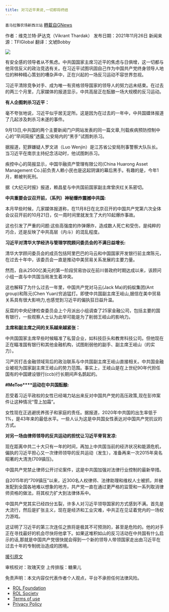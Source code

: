 ```yaml
---
title: 对习近平来说,一切即将终结
---
```

`喜马拉雅农场新西兰站` [轉載自GNews](https://gnews.org/zh-hans/1744507/)

作者：维克兰特·萨达克（Vikrant Thardak）
发布日期：2021年11月26日
新闻来源：TFIGlobal
翻译：文虓Bobby

![](https://assets.gnews.org/wp-content/uploads/2021/12/121201.jpg)

有安全感的领导者从不焦虑。中共国国家主席习近平的焦虑与日俱增，这一切都与他背信反义的政治竞选有关。在习近平试图巩固自己作为中国共产党终身领导人地位的种种精心策划的嘈杂声中，正在兴起的一场反习运动不容世界忽视。

习近平清除竞争对手、成为唯一有资格领导国家的领导人的努力远未结束。在过去的两三个月里，几家媒体的报道显示，中共高层正在酝酿一场大规模的反习运动。

**有人企图刺杀习近平：**

毫不夸张地说，习近平似乎居无定所。这是因为在过去的一年中，中共国媒体报道了几起涉及刺杀习未遂的事件。

9月13日,中共国的两个主要新闻门户网站发表的同一篇文章,刊载疾病预防控制中心的“早间简报”透露,公安局内的“黑手”试图刺杀习。

据报道，犯罪嫌疑人罗文进（Luo Wenjin）是江苏省公安局刑事警察大队队长。当习近平在南京主持纪念活动时，他试图刺杀习。

疾控中心的简报显示，中国华融资产管理有限公司(China Huarong Asset Management Co.)前负责人赖小民也是这起阴谋的幕后黑手。有趣的是，今年1月，赖被判死刑。

据《大纪元时报》报道，赖昌星与中共国前国家副主席曾庆红关系密切。

**中共重要会议召开前，（系列）神秘爆炸震撼中共国:**

本月早些时候，几家媒体报道称，在11月8日在北京召开的中国共产党第六次全体会议召开前的10月21日，仅一周时间里就发生了大约10起爆炸事故。

这也引发了严重的问题:这些高强度的炸弹爆炸，造成数人死亡和受伤，是纯粹的巧合，还是反映了中共高层（内斗）的混乱程度。

**习近平对清华大学经济与管理学院顾问委员会的不满日益增长:**

清华大学顾问委员会的成员包括阿里巴巴的马云和中国国家开发银行前主席陈元，在过去十年中，该委员会一直是推动中美贸易关系发展的主要力量。

然而，自从2500亿美元的第一阶段贸易协议在前川普政府时期达成以来，该顾问小组一直与中共国当局发生着冲突。

这也解释了为什么过去一年里，中国共产党对马云(Jack Ma)的蚂蚁集团(Ant group)和陈元(Chen Yuan)穷追猛打。即使中共国副主席王岐山,据信在美中贸易关系具有很大影响力,也感觉到习近平的偏执狂日益升温。

反腐的中央纪律检查委员会上个月派出小组调查了25家金融公司，包括主要的国有银行，一些观察人士认为此举可能是为了削弱王岐山的影响力。

**主席和副主席之间的关系越来越紧张：**

中共国国家主席早些时候瞄准了私营企业，如科技巨头和教育科技公司。但他现在正在瞄准国有银行和其他金融机构，试图削弱他的副手、副主席王岐山（的实力）。

习严厉打击金融领域背后的政治联系与中共国副主席王岐山直接相关。中共国金融业被视为国家副主席王岐山的势力范围。事实上，王岐山是在上世纪90年代担任国有的中国建设银行(ccb)行长期间声名鹊起的。

**#MeToo****运动在中共国酝酿:**

忍受着习近平政权的女性已经竭力站出来反对中国共产党的高压政策,现在彭帅案件让这种情况“雪上加霜”。

女性现在正逃避抚养孩子和家庭的责任。据报道，2020年中共国的出生率低于1%，是43年来的最低水平。一些人认为这是中共国女性表达对中国共产党抗议的方式。

**对另一场由律师领导的反共运动的担忧让习近平脊背发凉:**

现在距离中共二十大只有一年的时间，再加上中共国当前的经济状况和能源危机，偏执的习近平担心又一次律师领导的反共运动（发生），准备再来一次2015年臭名昭著的大清洗(709镇压)。

中国共产党禁止律师公开讨论案件，这是中共国加强对法律行业控制的最新举措。

自2015年的“709镇压”以来，近300名人权律师、法律助理和维权人士被抓，并被发配到全国各地难以想象的地方，共产党一直在通过更严格的监管和一系列取消律师资格的做法，将其权力扩大到法律体系中。

中国共产党其实已经四分五裂，许多人对习近平领导国家的方式感到不满。首先是大流行，然后是扩张主义，现在是经济和工业灾难，中共正在见证着党内的一场权力游戏。

这证明了习近平的第三次连任之旅将是极其不可预测的，甚至是危险的。他的对手正在寻找最好的机会尽快将他拿下。如果这堆积如山的反习活动在中共国有什么启示的话,那就是中国共产党很快就会得到一个新的领导人带领国家走出由习近平在过去十年的专制统治造成的困境。

[援引原文](https://tfiglobalnews.com/2021/11/26/its-soon-going-to-be-all-over-for-xi-jinping/)

审核校对：玫瑰天空
上传排版：糖果儿

 

免责声明：本文内容仅代表作者个人观点，平台不承担任何法律风险。

- [ROL Foundation](https://rolfoundation.org/)
- [ROL Society](https://rolsociety.org/)
- [Terms of use](https://gnews.org/terms-of-use-3/)
- [Privacy Policy](https://gnews.org/privacy-policy/)
